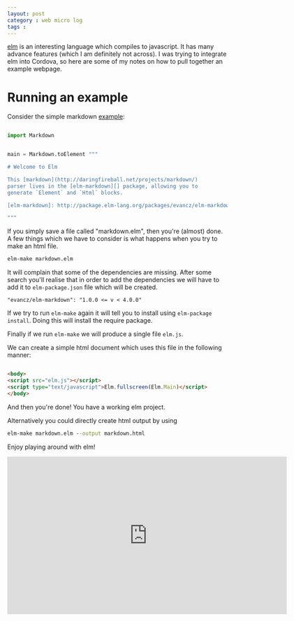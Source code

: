 ```yaml
---
layout: post
category : web micro log
tags : 
---
```



[elm](http://elm-lang.org/) is an interesting language which compiles to javascript. It has many advance features (which I am definitely not across). I was trying to integrate elm into Cordova, so here are some of my notes on how to pull together an example webpage.

# Running an example

Consider the simple markdown [example](http://elm-lang.org/edit/examples/Elements/Markdown.elm):

```py

import Markdown


main = Markdown.toElement """

# Welcome to Elm

This [markdown](http://daringfireball.net/projects/markdown/)
parser lives in the [elm-markdown][] package, allowing you to
generate `Element` and `Html` blocks.

[elm-markdown]: http://package.elm-lang.org/packages/evancz/elm-markdown/latest

"""

```

If you simply save a file called "markdown.elm", then you're (almost) done. A few things which we have to consider is what happens when you try to make an html file.

```bat
elm-make markdown.elm
```

It will complain that some of the dependencies are missing. After some search you'll realise that in order to add the dependencies we will have to add it to `elm-package.json` file which will be created. 

```
"evancz/elm-markdown": "1.0.0 <= v < 4.0.0"
```

If we try to run `elm-make` again it will tell you to install using `elm-package install`. Doing this will install the require package. 

Finally if we run `elm-make` we will produce a single file `elm.js`.

We can create a simple html document which uses this file in the following manner:

```html

<body>
<script src="elm.js"></script>
<script type="text/javascript">Elm.fullscreen(Elm.Main)</script>
</body>

```

And then you're done! You have a working elm project. 

Alternatively you could directly create html output by using 

```bat
elm-make markdown.elm --output markdown.html
```

Enjoy playing around with elm!

<iframe width="640" height="360" src="https://www.youtube.com/embed/39Fk513CWOU" frameborder="0" allowfullscreen></iframe>

